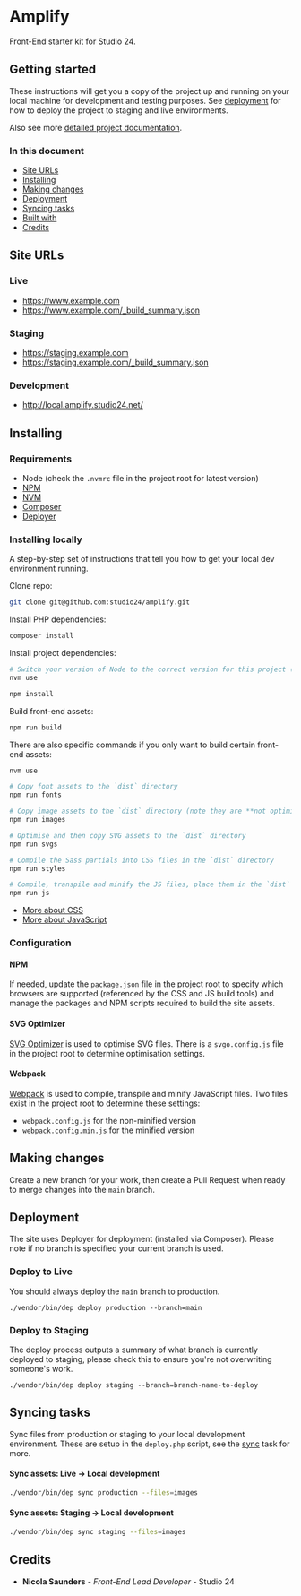# Amplify

Front-End starter kit for Studio 24.

## Getting started

These instructions will get you a copy of the project up and running on your local machine for development and testing purposes. See [deployment](#deployment) for how to deploy the project to staging and live environments. 

Also see more [detailed project documentation](docs/README.md).

### In this document

* [Site URLs](#site-urls)
* [Installing](#installing)
* [Making changes](#making-changes)
* [Deployment](#deployment)
* [Syncing tasks](#syncing-tasks)
* [Built with](#built-with)
* [Credits](#credits)

## Site URLs

### Live
* https://www.example.com
* https://www.example.com/_build_summary.json

### Staging
* https://staging.example.com
* https://staging.example.com/_build_summary.json

### Development
* http://local.amplify.studio24.net/

## Installing

### Requirements

- Node (check the `.nvmrc` file in the project root for latest version)
- [NPM](https://www.npmjs.com/)
- [NVM](https://github.com/creationix/nvm)
- [Composer](https://getcomposer.org/)
- [Deployer](https://deployer.org/docs/installation)

### Installing locally

A step-by-step set of instructions that tell you how to get your local dev environment running.

Clone repo:

````bash
git clone git@github.com:studio24/amplify.git
````

Install PHP dependencies:

```php
composer install
```

Install project dependencies:

````bash
# Switch your version of Node to the correct version for this project (see `.nvmrc`)
nvm use

npm install
````

Build front-end assets:

````bash
npm run build
````

There are also specific commands if you only want to build certain front-end assets:

````bash
nvm use 

# Copy font assets to the `dist` directory
npm run fonts

# Copy image assets to the `dist` directory (note they are **not optimised** as part of this step)
npm run images

# Optimise and then copy SVG assets to the `dist` directory
npm run svgs

# Compile the Sass partials into CSS files in the `dist` directory
npm run styles

# Compile, transpile and minify the JS files, place them in the `dist` directory
npm run js
````

* [More about CSS](docs/CSS.md)
* [More about JavaScript](docs/javascript.md)

### Configuration

#### NPM

If needed, update the `package.json` file in the project root to specify which browsers are supported (referenced by the CSS and JS build tools) and manage the packages and NPM scripts required to build the site assets.

#### SVG Optimizer

[SVG Optimizer](https://github.com/svg/svgo) is used to optimise SVG files. There is a `svgo.config.js` file in the project root to determine optimisation settings.

#### Webpack

[Webpack](https://webpack.js.org/) is used to compile, transpile and minify JavaScript files. Two files exist in the project root to determine these settings:

* `webpack.config.js` for the non-minified version
* `webpack.config.min.js` for the minified version

## Making changes

Create a new branch for your work, then create a Pull Request when ready to merge changes into the `main` branch.

## Deployment

The site uses Deployer for deployment (installed via Composer). Please note if no branch is specified your current branch is used.

### Deploy to Live

You should always deploy the `main` branch to production.

````
./vendor/bin/dep deploy production --branch=main
````

### Deploy to Staging

The deploy process outputs a summary of what branch is currently deployed to staging, please check this to ensure you're not overwriting someone's work.

````
./vendor/bin/dep deploy staging --branch=branch-name-to-deploy
````

## Syncing tasks

Sync files from production or staging to your local development environment. These are setup in the `deploy.php` script, see the [sync](https://github.com/studio24/deployer-recipes/blob/main/docs/sync.md) task for more.

#### Sync assets: Live → Local development

````bash
./vendor/bin/dep sync production --files=images
````
#### Sync assets: Staging → Local development

````bash
./vendor/bin/dep sync staging --files=images
````

## Credits
- **Nicola Saunders** - *Front-End Lead Developer* - Studio 24

